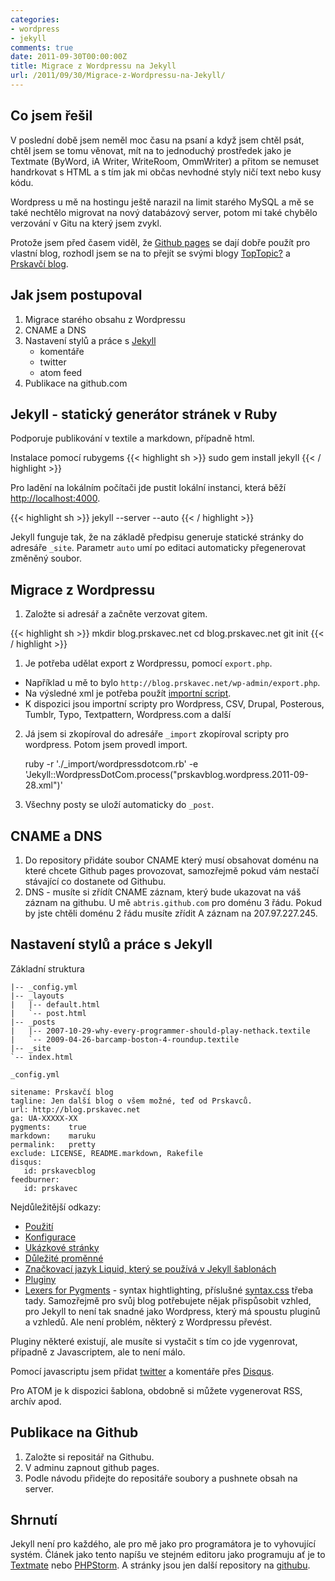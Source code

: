 ```yaml
---
categories:
- wordpress
- jekyll
comments: true
date: 2011-09-30T00:00:00Z
title: Migrace z Wordpressu na Jekyll
url: /2011/09/30/Migrace-z-Wordpressu-na-Jekyll/
---
```


## Co jsem řešil

V poslední době jsem neměl moc času na psaní a když jsem chtěl psát, chtěl jsem se tomu věnovat, mít na to jednoduchý prostředek jako je Textmate (ByWord, iA Writer, WriteRoom, OmmWriter) a přitom se nemuset handrkovat s HTML a s tím jak mi občas nevhodné styly ničí text nebo kusy kódu.

Wordpress u mě na hostingu ještě narazil na limit starého MySQL a mě se také nechtělo migrovat na nový databázový server, potom mi také chybělo verzování v Gitu na který jsem zvykl.

Protože jsem před časem viděl, že [Github pages](http://pages.github.com) se dají dobře použít pro vlastní blog, rozhodl jsem se na to přejít se svými blogy [TopTopic?](http://blog.prskavec.eu) a [Prskavčí blog](http://blog.prskavec.net).

<!--more-->

## Jak jsem postupoval

1. Migrace starého obsahu z Wordpressu
2. CNAME a DNS
3. Nastavení stylů a práce s [Jekyll](https://github.com/mojombo/jekyll/wiki/)
	- komentáře
	- twitter
	- atom feed
4. Publikace na github.com


## Jekyll - statický generátor stránek v Ruby

Podporuje publikování v textile a markdown, případně html. 

Instalace pomocí rubygems
{{< highlight sh >}}
sudo gem install jekyll
{{< / highlight >}}

	
Pro ladění na lokálním počítači jde pustit lokální instanci, která běží [http://localhost:4000](http://localhost:4000). 

{{< highlight sh >}}
jekyll --server --auto
{{< / highlight >}}

Jekyll funguje tak, že na základě předpisu generuje statické stránky do adresáře `_site`. Parametr `auto` umí po editaci automaticky přegenerovat změněný soubor. 

## Migrace z Wordpressu

1. Založte si adresář a začněte verzovat gitem.

{{< highlight sh >}}
mkdir blog.prskavec.net
cd blog.prskavec.net
git init
{{< / highlight >}}

1. Je potřeba udělat export z Wordpressu, pomocí `export.php`.

- Například u mě to bylo `http://blog.prskavec.net/wp-admin/export.php`.
- Na výsledné xml je potřeba použít [importní script](https://github.com/mojombo/jekyll/tree/master/lib/jekyll/migrators).
- K dispozici jsou importní scripty pro Wordpress, CSV, Drupal, Posterous, Tumblr, Typo, Textpattern, Wordpress.com a další
2. Já jsem si zkopíroval do adresáře `_import` zkopíroval scripty pro wordpress. Potom jsem provedl import.

	ruby -r './_import/wordpressdotcom.rb' -e 'Jekyll::WordpressDotCom.process("prskavblog.wordpress.2011-09-28.xml")'

3. Všechny posty se uloží automaticky do `_post`.

## CNAME a DNS

1. Do repository přidáte soubor CNAME který musí obsahovat doménu na které chcete Github pages provozovat, samozřejmě pokud vám nestačí stávající co dostanete od Githubu. 
2. DNS - musíte si zřídít CNAME záznam, který bude ukazovat na váš záznam na githubu. U mě `abtris.github.com` pro doménu 3 řádu. Pokud by jste chtěli doménu 2 řádu musíte zřídit A záznam na 207.97.227.245.

## Nastavení stylů a práce s Jekyll

Základní struktura

	|-- _config.yml
	|-- _layouts
	|   |-- default.html
	|   `-- post.html
	|-- _posts
	|   |-- 2007-10-29-why-every-programmer-should-play-nethack.textile
	|   `-- 2009-04-26-barcamp-boston-4-roundup.textile
	|-- _site
	`-- index.html

`_config.yml`

	sitename: Prskavčí blog        
	tagline: Jen další blog o všem možné, teď od Prskavců.
	url: http://blog.prskavec.net   
	ga: UA-XXXXX-XX                 
	pygments:    true
	markdown:    maruku
	permalink:   pretty
	exclude: LICENSE, README.markdown, Rakefile
	disqus:
	   id: prskavecblog
	feedburner:
	   id: prskavec

Nejdůležitější odkazy:

- [Použití](https://github.com/mojombo/jekyll/wiki/Usage)
- [Konfigurace](https://github.com/mojombo/jekyll/wiki/Configuration)
- [Ukázkové stránky](https://github.com/mojombo/jekyll/wiki/Configuration)
- [Důležité proměnné](https://github.com/mojombo/jekyll/wiki/Template-Data)
- [Značkovací jazyk Liquid, který se používá v Jekyll šablonách](https://github.com/shopify/liquid/wiki/liquid-for-designers)
- [Pluginy](https://github.com/mojombo/jekyll/wiki/Plugins)
- [Lexers for Pygments](http://pygments.org/docs/lexers/) - syntax hightlighting, příslušné [syntax.css](https://github.com/mojombo/tpw/blob/master/css/syntax.css) třeba tady.
Samozřejmě pro svůj blog potřebujete nějak přispůsobit vzhled, pro Jekyll to není tak snadné jako Wordpress, který má spoustu pluginů a vzhledů. Ale není problém, některý z Wordpressu převést. 

Pluginy některé existují, ale musíte si vystačit s tím co jde vygenrovat, případně z Javascriptem, ale to není málo.

Pomocí javascriptu jsem přidat [twitter](http://tweet.seaofclouds.com/) a komentáře přes [Disqus](http://disqus.com).

Pro ATOM je k dispozici šablona, obdobně si můžete vygenerovat RSS, archív apod.

## Publikace na Github

1. Založte si repositář na Githubu.
2. V adminu zapnout github pages.
3. Podle návodu přidejte do repositáře soubory a pushnete obsah na server.

## Shrnutí

Jekyll není pro každého, ale pro mě jako pro programátora je to vyhovující systém. Článek jako tento napíšu ve stejném editoru jako programuju ať je to [Textmate](http://macromates.com/) nebo [PHPStorm](http://www.jetbrains.com/phpstorm/). A stránky jsou jen další repository na [githubu](http://github.com).

